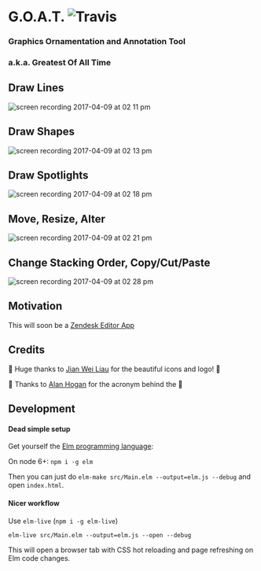 # G.O.A.T. ![Travis](https://travis-ci.org/thebritican/goat.svg?branch=master)
### Graphics Ornamentation and Annotation Tool
### a.k.a. Greatest Of All Time

## Draw Lines
![screen recording 2017-04-09 at 02 11 pm](https://cloud.githubusercontent.com/assets/3099999/24841113/f31151be-1d30-11e7-88ba-7d4a384e28ff.gif)

## Draw Shapes
![screen recording 2017-04-09 at 02 13 pm](https://cloud.githubusercontent.com/assets/3099999/24841122/023be50a-1d31-11e7-86d1-6718a6897f2d.gif)


## Draw Spotlights
![screen recording 2017-04-09 at 02 18 pm](https://cloud.githubusercontent.com/assets/3099999/24841124/125ad2fc-1d31-11e7-8b1f-af2b10f5cb14.gif)


## Move, Resize, Alter
![screen recording 2017-04-09 at 02 21 pm](https://cloud.githubusercontent.com/assets/3099999/24841127/29f2df72-1d31-11e7-907f-43dee861d1cf.gif)


## Change Stacking Order, Copy/Cut/Paste
![screen recording 2017-04-09 at 02 28 pm](https://cloud.githubusercontent.com/assets/3099999/24841133/3ae7e368-1d31-11e7-9e45-25db7a31544d.gif)


## Motivation

This will soon be a [Zendesk Editor App](https://www.zendesk.com/apps/directory/#Compose_&_Edit)

## Credits

👏 Huge thanks to [Jian Wei Liau](https://twitter.com/madebyjw) for the beautiful icons and logo! 👏

🐐 Thanks to [Alan Hogan](https://github.com/alanhogan) for the acronym behind the 🐐

## Development


#### Dead simple setup

Get yourself the [Elm programming language](http://elm-lang.org/):

On node 6+: `npm i -g elm`

Then you can just do `elm-make src/Main.elm --output=elm.js --debug` and open `index.html`.

#### Nicer workflow

Use `elm-live` (`npm i -g elm-live`)

```
elm-live src/Main.elm --output=elm.js --open --debug
```

This will open a browser tab with CSS hot reloading and page refreshing on Elm code changes.
